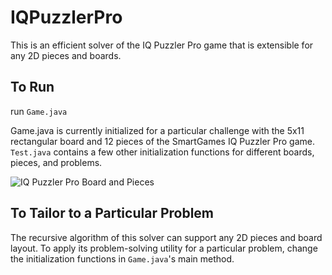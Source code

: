 # IQPuzzlerPro
This is an efficient solver of the IQ Puzzler Pro game that is extensible for any 2D pieces and boards.


## To Run
run ```Game.java```

Game.java is currently initialized for a particular challenge with the 5x11 rectangular board and 12 pieces of the SmartGames IQ Puzzler Pro game. ```Test.java``` contains a few other initialization functions for different boards, pieces, and problems.

![IQ Puzzler Pro Board and Pieces](https://www.hamleys.com/images/_lib/image-150827-0.jpg)

## To Tailor to a Particular Problem
The recursive algorithm of this solver can support any 2D pieces and board layout. To apply its problem-solving utility for a particular problem, change the initialization functions in ```Game.java```'s main method.
